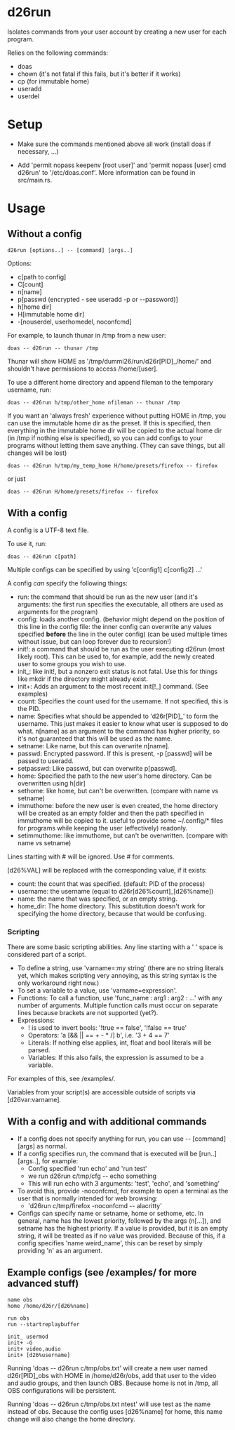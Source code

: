 # d26run

Isolates commands from your user account by creating a new user for each program.

Relies on the following commands:

- doas
- chown (it's not fatal if this fails, but it's better if it works)
- cp (for immutable home)
- useradd
- userdel

# Setup

- Make sure the commands mentioned above all work (install doas if necessary, ...)

- Add 'permit nopass keepenv \[root user]' and 'permit nopass \[user] cmd d26run' to '/etc/doas.conf'. More information can be found in src/main.rs.

# Usage

## Without a config

    d26run [options..] -- [command] [args..]

Options:

- c\[path to config]
- C\[count]
- n\[name]
- p\[passwd (encrypted - see useradd -p or --password)]
- h\[home dir]
- H\[immutable home dir]
- -\[nouserdel, userhomedel, noconfcmd]

For example, to launch thunar in /tmp from a new user:

    doas -- d26run -- thunar /tmp

Thunar will show HOME as '/tmp/dummi26/run/d26r\[PID]\_/home/' and shouldn't have permissions to access /home/\[user].

To use a different home directory and append fileman to the temporary username, run:

    doas -- d26run h/tmp/other_home nfileman -- thunar /tmp

If you want an 'always fresh' experience without putting HOME in /tmp, you can use the immutable home dir as the preset.
If this is specified, then everything in the immutable home dir will be copied to the actual home dir (in /tmp if nothing else is specified), so you can add configs to your programs without letting them save anything. (They can save things, but all changes will be lost)

    doas -- d26run h/tmp/my_temp_home H/home/presets/firefox -- firefox

or just

    doas -- d26run H/home/presets/firefox -- firefox

## With a config

A config is a UTF-8 text file.

To use it, run:

    doas -- d26run c[path]

Multiple configs can be specified by using 'c\[config1] c\[config2] ...'

A config *can* specify the following things:

- run: the command that should be run as the new user (and it's arguments: the first run specifies the executable, all others are used as arguments for the program)
- config: loads another config. (behavior might depend on the position of this line in the config file: the inner config can overwrite any values specified **before** the line in the outer config) (can be used multiple times without issue, but can loop forever due to recursion!)
- init!: a command that should be run as the user executing d26run (most likely root). This can be used to, for example, add the newly created user to some groups you wish to use.
- init\_: like init!, but a nonzero exit status is not fatal. Use this for things like mkdir if the directory might already exist.
- init+: Adds an argument to the most recent init\[!\_] command. (See examples)
- count: Specifies the count used for the username. If not specified, this is the PID.
- name: Specifies what should be appended to 'd26r\[PID]\_' to form the username. This just makes it easier to know what user is supposed to do what. n\[name] as an argument to the command has higher priority, so it's not guaranteed that this will be used as the name.
- setname: Like name, but this can overwrite n\[name].
- passwd: Encrypted password. If this is present, -p [passwd] will be passed to useradd.
- setpasswd: Like passwd, but can overwrite p\[passwd].
- home: Specified the path to the new user's home directory. Can be overwritten using h\[dir]
- sethome: like home, but can't be overwritten. (compare with name vs setname)
- immuthome: before the new user is even created, the home directory will be created as an empty folder and then the path specified in immuthome will be copied to it. useful to provide some ~/.config/\* files for programs while keeping the user (effectively) readonly.
- setimmuthome: like immuthome, but can't be overwritten. (compare with name vs setname)

Lines starting with # will be ignored. Use # for comments.

\[d26%VAL] will be replaced with the corresponding value, if it exists:

- count: the count that was specified. (default: PID of the process)
- username: the username (equal to d26r\[d26%count]\_\[d26%name])
- name: the name that was specified, or an empty string.
- home\_dir: The home directory. This substitution doesn't work for specifying the home directory, because that would be confusing.

### Scripting

There are some basic scripting abilities. Any line starting with a ' ' space is considered part of a script.

- To define a string, use 'varname=:my string' (there are no string literals yet, which makes scripting very annoying, as this string syntax is the only workaround right now.)
- To set a variable to a value, use 'varname=expression'.
- Functions: To call a function, use 'func\_name : arg1 : arg2 : ...' with any number of arguments. Multiple function calls must occur on separate lines because brackets are not supported (yet?).
- Expressions:
  + ! is used to invert bools: '!true == false', '!false == true'
  + Operators: 'a [&& || == + - * /] b', i.e. '3 + 4 == 7'
  + Literals: If nothing else applies, int, float and bool literals will be parsed.
  + Variables: If this also fails, the expression is assumed to be a variable.

For examples of this, see /examples/.

Variables from your script(s) are accessible outside of scripts via [d26var:varname].

## With a config and with additional commands

- If a config does not specify anything for run, you can use -- \[command] \[args] as normal.
- If a config specifies run, the command that is executed will be \[run..] \[args..], for example:
  - Config specified 'run echo' and 'run test'
  - we run d26run c/tmp/cfg -- echo something
  - This will run echo with 3 arguments: 'test', 'echo', and 'something'
- To avoid this, provide -noconfcmd, for example to open a terminal as the user that is normally intended for web browsing:
  - 'd26run c/tmp/firefox -noconfcmd -- alacritty'
- Configs can specify name or setname, home or sethome, etc. In general, name has the lowest priority, followed by the args (n\[...]), and setname has the highest priority. If a value is provided, but it is an empty string, it will be treated as if no value was provided. Because of this, if a config specifies 'name weird\_name', this can be reset by simply providing 'n' as an argument.

## Example configs (see /examples/ for more advanced stuff)

    name obs
    home /home/d26r/[d26%name]

    run obs
    run --startreplaybuffer

    init_ usermod
    init+ -G
    init+ video,audio
    init+ [d26%username]

Running 'doas -- d26run c/tmp/obs.txt' will create a new user named d26r[PID]\_obs with HOME in /home/d26r/obs, add that user to the video and audio groups, and then launch OBS. Because home is not in /tmp, all OBS configurations will be persistent.

Running 'doas -- d26run c/tmp/obs.txt ntest' will use test as the name instead of obs. Because the config uses [d26%name] for home, this name change will also change the home directory.
